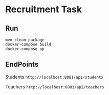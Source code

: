 # Recruitment Task

## Run

`mvn clean package`\
`docker-compose build`\
`docker-compose up`

## EndPoints

Students `http://localhost:8081/api/students`

Teachers `http://localhost:8081/api/teachers`